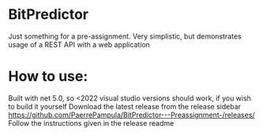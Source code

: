 # BitPredictor
Just something for a pre-assignment. Very simplistic, but demonstrates usage of a REST API with a web application
# How to use:
Built with net 5.0, so <2022 visual studio versions should work, if you wish to build it yourself
Download the latest release from the release sidebar
https://github.com/PaerrePampula/BitPredictor---Preassignment-/releases/
Follow the instructions given in the release readme

